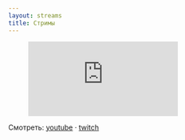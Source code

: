 ```yaml
---
layout: streams
title: Стримы
---
```


<figure class="video">
    <div class="youtube">
        <iframe frameborder="0" src="https://www.youtube.com/embed/live_stream?channel=UCo8rf9C6JMUqZFXvibb0WGA&amp;autoplay=1&autohide=1"></iframe>
    </div>
</figure>

Смотреть:  <a target="_blank" href="https://www.youtube.com/sherrycubby">youtube</a> &middot; <a target="_blank" href="https://www.twitch.tv/sherrycubby">twitch</a>